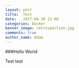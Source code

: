 ```yaml
---
layout: post
title:  Test
date:   2017-08-30 12:00
categories: Docker
banner_image: retrospection.jpg
comments: true
author_name: Adam
---
```


###Hello World

Test test
